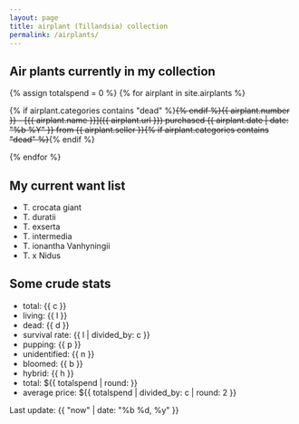 ```yaml
---
layout: page
title: airplant (Tillandsia) collection
permalink: /airplants/
---
```

## Air plants currently in my collection

{% assign totalspend = 0 %}
{% for airplant in site.airplants %}

{% if airplant.categories contains "dead" %}~~{% endif %}{{ airplant.number }} - [{{ airplant.name }}]({{ airplant.url }}) purchased {{ airplant.date | date: "%b %Y" }} from {{ airplant.seller }}{% if airplant.categories contains "dead" %}~~{% endif %}

<!-------------------------------------
{% increment c %}
{% if airplant.categories contains "dead" %}{% increment d %}{% else %}{% increment l %}{% endif %}
{% assign totalspend = totalspend | plus: airplant.price %}
{% if airplant.categories contains "noid" %}{% increment n %}{% endif %}
{% if airplant.categories contains "bloom" %}{% increment b %}{% endif %}
{% if airplant.categories contains "hybrid" %}{% increment h %}{% endif %}
{% if airplant.categories contains "pup" %}{% increment p %}{% endif %}
--------------------------------------->
{% endfor %}

## My current want list

* T. crocata giant
* T. duratii
* T. exserta
* T. intermedia
* T. ionantha Vanhyningii
* T. x Nidus

## Some crude stats

* total: {{ c }}
* living: {{ l }}
* dead: {{ d }}
* survival rate: {{ l | divided_by: c }}
* pupping: {{ p }}
* unidentified: {{ n }}
* bloomed: {{ b }}
* hybrid: {{ h }}
* total: ${{ totalspend | round: }}
* average price: ${{ totalspend | divided_by: c | round: 2 }}

Last update: {{ "now" | date: "%b %d, %y" }}
